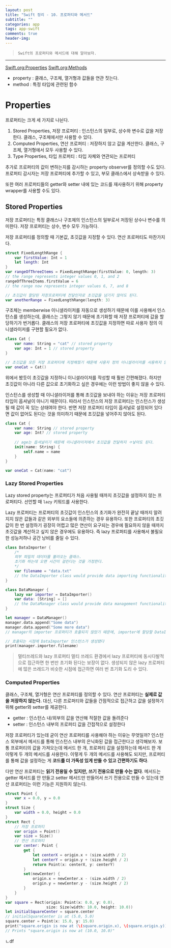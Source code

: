 ```yaml
---  
layout: post  
title: "Swift 정리 - 10. 프로퍼티와 메서드"  
subtitle: ""  
categories: app
tags: app-swift
comments: true  
header-img: 
---  
```

  
> `Swift의 프로퍼티와 메서드에 대해 알아보자.`

---

[Swift.org:Properties](https://docs.swift.org/swift-book/LanguageGuide/Properties.html)
[Swift.org:Methods](https://docs.swift.org/swift-book/LanguageGuide/Methods.html)

* property : 클래스, 구조체, 열거형과 값들을 연관 짓는다.
* method : 특정 타입에 관련된 함수

# Properties

프로퍼티는 크게 세 가지로 나뉜다.

1. Stored Properties, 저장 프로퍼티 : 인스턴스의 일부로, 상수와 변수로 값을 저장한다. 클래스, 구조체에서만 사용할 수 있다.
2. Computed Properties, 연산 프로퍼티 : 저장하지 않고 값을 계산한다. 클래스, 구조체, 열거형에서 모두 사용할 수 있다.
3. Type Properties, 타입 프로퍼티 : 타입 자체와 연관되는 프로퍼티

추가로 프로퍼티의 값이 변하는지를 감시하는 property observer를 정의할 수도 있다. 프로퍼티 감시자는 저장 프로퍼티에 추가할 수 있고, 부모 클래스에서 상속받을 수 있다.

또한 여러 프로퍼티들의 getter와 setter 내에 있는 코드를 재사용하기 위해 property wrapper를 사용할 수도 있다.

## Stored Properties

저장 프로퍼티는 특정 클래스나 구조체의 인스턴스의 일부로서 저장된 상수나 변수를 의미한다. 저장 프로퍼티는 상수, 변수 모두 가능하다.

저장 프로퍼티를 정의할 때 기본값, 초깃값을 지정할 수 있다. 연산 프로퍼티도 마찬가지다.

```swift
struct FixedLengthRange {
    var firstValue: Int = 1
    let length: Int 
}
var rangeOfThreeItems = FixedLengthRange(firstValue: 0, length: 3)
// the range represents integer values 0, 1, and 2
rangeOfThreeItems.firstValue = 6
// the range now represents integer values 6, 7, and 8

// 초깃값이 할당된 저장프로퍼티에 전달인자로 초깃값을 넘기지 않아도 된다.
var anotherRange = FixedLengthRange(length: 3)
```

구조체는 memberwise 이니셜라이저를 자동으로 생성하기 때문에 이를 사용해서 인스턴스를 생성하는데, 클래스는 그렇지 않기 때문에 초기화할 때 저장 프로퍼티에 값을 할당하기가 번거롭다.
클래스의 저장 프로퍼티에 초깃값을 지정하면 따로 사용자 정의 이니셜라이저를 구현할 필요가 없다.

```swift
class Cat {
    var name: String = "cat" // stored property
    var age: Int = 1 // stored property
}

// 초깃값을 모든 저장 프로퍼티에 지정해줬기 때문에 사용자 정의 이니셜라이저를 사용하지 않아도 된다.
var oneCat = Cat()
```

위에서 봤듯이 초깃값을 지정하니 이니셜라이저를 작성할 때 훨씬 간편해졌다. 하지만 초깃값이 아니라 다른 값으로 초기화하고 싶은 경우에는 이런 방법이 좋지 않을 수 있다.

인스턴스를 생성할 때 이니셜라이저를 통해 초깃값을 보내야 하는 이유는 저장 프로퍼티 타입이 옵셔널이 아니기 때문이다. 따라서 인스턴스의 저장 프로퍼티는 인스턴스가 생성될 때 값이 꼭 있는 상태여야 한다.
반면 저장 프로퍼티 타입이 옵셔널로 설정되어 있다면 값이 없어도 된다는 것을 의미하기 때문에 초깃값을 넣어주지 않아도 된다.

```swift
class Cat {
    var name: String // stored property
    var age: Int? // stored property
    
    // age는 옵셔널이기 때문에 이니셜라이저에서 초깃값을 전달하지 ㅇ낳아도 된다.
    init(name: String) {
        self.name = name
    }
}

var oneCat = Cat(name: "cat")
```

### Lazy Stored Properties

Lazy stored property는 프로퍼티가 처음 사용될 때까지 초깃값을 설정하지 않는 프로퍼티다. 선언할 때 `lazy` 키워드를 사용한다.

Lazy 프로퍼티는 프로퍼티의 초깃값이 인스턴스의 초기화가 완전히 끝날 때까지 알려지지 않은 값들과 같은 외부의 요소들에 의존하는 경우 유용하다. 또한 프로퍼티의 초깃값이 한 번 설정하기 굉장히 어렵고 많은 연산이 요구되는 경우에 필요하지 않을 때까지 초깃값을 계산하고 싶지 않은 경우에도 유용하다.
즉 lazy 프로퍼티를 사용해서 불필요한 성능저하나 공간 낭비를 줄일 수 있다.

```swift
class DataImporter {
    /*
    외부 파일의 데이터를 불러오는 클래스.
    초기화 하는데 오랜 시간이 걸린다는 것을 가정한다.
    */
    var filename = "data.txt"
    // the DataImporter class would provide data importing functionality here
}

class DataManager {
    lazy var importer = DataImporter()
    var data: [String] = []
    // the DataManager class would provide data management functionality here
}

let manager = DataManager()
manager.data.append("Some data")
manager.data.append("Some more data")
// manager의 importer 프로퍼티가 호출되지 않았기 때문에, importer에 할당할 DataImporter 인스턴스는 아직 생성되지 않았다.

// 호출되는 시점에 DataImporter 인스턴스가 생성됐다
print(manager.importer.filename)
```

> 멀티쓰레드와 lazy 프로퍼티
> 멀티 쓰레드 환경에서 lazy 프로퍼티에 동시다발적으로 접근하면 한 번만 초기화 된다는 보장이 없다. 생성되지 않은 lazy 프로퍼티에 많은 쓰레드가 비슷한 시점에 접근하면 여러 번 초기화 도리 수 있다.

### Computed Properties

클래스, 구조체, 열거형은 연산 프로퍼티를 정의할 수 있다. 연산 프로퍼티는 **실제로 값을 저장하지 않는다.** 대신, 다른 프로퍼티와 값들을 간점적으로 접근하고 값을 설정하기 위해 getter와 setter를 제공한다.

* getter : 인스턴스 내/외부의 값을 연산해 적절한 값을 돌려준다
* setter : 인스턴스 내부의 프로퍼티 값을 간접적으로 설정한다

저장 프로퍼티가 있는데 굳이 연산 프로퍼티를 사용해야 하는 이유는 무엇일까? 인스턴스 외부에서 메서드를 통해 인스턴스 내부의 은닉화된 값을 접근한다고 생각해보자.
보통 프로퍼티의 값을 가져오는데 메서드 한 개, 프로퍼티 값을 설정하는데 메서드 한 개 이렇게 두 개의 메서드를 사용한다. 이렇게 두 개의 메서드를 사용해도 되지만, 프로퍼티를 통해 값을 설정하는 게 **코드를 더 가독성 있게 만들 수 있고 간편하기도 하다**.

다만 연산 프로퍼티는 **읽기 전용일 수 있지만, 쓰기 전용으로 만들 수는 없다**. 메서드는 getter 메서드를 안 만들고 setter 메서드만 만들어서 쓰기 전용으로 만들 수 있는데 연산 프로퍼티는 이런 기능은 지원하지 않는다.

```swift
struct Point {
    var x = 0.0, y = 0.0
}
struct Size {
    var width = 0.0, height = 0.0
}
struct Rect {
    // 저장 프로퍼티
    var origin = Point()
    var size = Size()
    // 연산 프로퍼티
    var center: Point {
        get {
            let centerX = origin.x + (size.width / 2)
            let centerY = origin.y + (size.height / 2)
            return Point(x: centerX, y: centerY)
        }
        set(newCenter) {
            origin.x = newCenter.x - (size.width / 2)
            origin.y = newCenter.y - (size.height / 2)
        }
    }
}
var square = Rect(origin: Point(x: 0.0, y: 0.0),
                  size: Size(width: 10.0, height: 10.0))
let initialSquareCenter = square.center
// initialSquareCenter is at (5.0, 5.0)
square.center = Point(x: 15.0, y: 15.0)
print("square.origin is now at (\(square.origin.x), \(square.origin.y))")
// Prints "square.origin is now at (10.0, 10.0)"
```


ㄴdf
```ㅍㅡ로퍼티가 asdfasdfasdf'al;k
